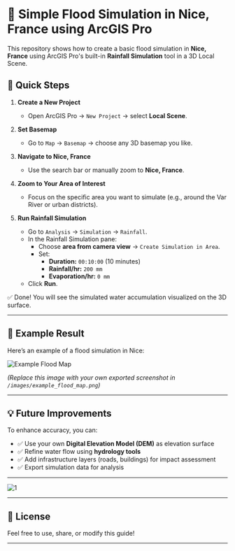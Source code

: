 # 🌊 Simple Flood Simulation in Nice, France using ArcGIS Pro

This repository shows how to create a basic flood simulation in **Nice, France** using ArcGIS Pro's built-in **Rainfall Simulation** tool in a 3D Local Scene.

## 🚀 Quick Steps

1. **Create a New Project**
   - Open ArcGIS Pro → `New Project` → select **Local Scene**.

2. **Set Basemap**
   - Go to `Map` → `Basemap` → choose any 3D basemap you like.

3. **Navigate to Nice, France**
   - Use the search bar or manually zoom to **Nice, France**.

4. **Zoom to Your Area of Interest**
   - Focus on the specific area you want to simulate (e.g., around the Var River or urban districts).

5. **Run Rainfall Simulation**
   - Go to `Analysis` → `Simulation` → `Rainfall`.
   - In the Rainfall Simulation pane:
     - Choose **area from camera view** → `Create Simulation in Area`.
     - Set:
       - **Duration:** `00:10:00` (10 minutes)
       - **Rainfall/hr:** `200 mm`
       - **Evaporation/hr:** `0 mm`
   - Click **Run**.

✅ Done! You will see the simulated water accumulation visualized on the 3D surface.

---

## 🎨 Example Result

Here’s an example of a flood simulation in Nice:

![Example Flood Map](images/example_flood_map.png)

*(Replace this image with your own exported screenshot in `/images/example_flood_map.png`)*

---

## 💡 Future Improvements

To enhance accuracy, you can:

- ✅ Use your own **Digital Elevation Model (DEM)** as elevation surface
- ✅ Refine water flow using **hydrology tools**
- ✅ Add infrastructure layers (roads, buildings) for impact assessment
- ✅ Export simulation data for analysis

---
![1](https://github.com/user-attachments/assets/46a5dcd1-ceae-4440-9cd1-c07858392693)


---

## 🤝 License

Feel free to use, share, or modify this guide!

---


